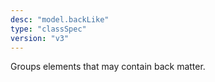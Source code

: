 ```yaml
---
desc: "model.backLike"
type: "classSpec"
version: "v3"
---
```


Groups elements that may contain back matter.